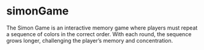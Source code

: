 # simonGame

The Simon Game is an interactive memory game where players must repeat a sequence of colors in the correct order. 
With each round, the sequence grows longer, challenging the player’s memory and concentration.

